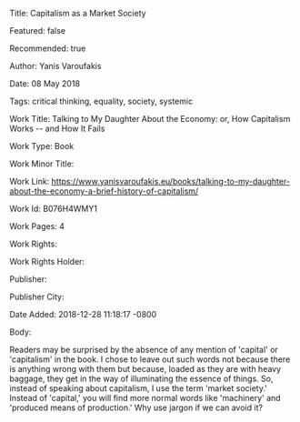 Title: Capitalism as a Market Society

Featured: false

Recommended: true

Author: Yanis Varoufakis

Date: 08 May 2018

Tags: critical thinking, equality, society, systemic

Work Title: Talking to My Daughter About the Economy: or, How Capitalism Works -- and How It Fails

Work Type: Book

Work Minor Title:  

Work Link: https://www.yanisvaroufakis.eu/books/talking-to-my-daughter-about-the-economy-a-brief-history-of-capitalism/

Work Id:  B076H4WMY1

Work Pages:  4

Work Rights:  

Work Rights Holder:  

Publisher:  

Publisher City:  

Date Added: 2018-12-28 11:18:17 -0800

Body:

Readers may be surprised by the absence of any mention of 'capital' or 'capitalism' in the book. I chose to leave out such words not because there is anything wrong with them but because, loaded as they are with heavy baggage, they get in the way of illuminating the essence of things. So, instead of speaking about capitalism, I use the term 'market society.' Instead of 'capital,' you will find more normal words like 'machinery' and 'produced means of production.' Why use jargon if we can avoid it?


